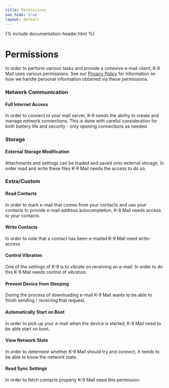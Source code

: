 ```yaml
---
title: Permissions 
nav_hide: true 
layout: default
---
```


{% include documentation-header.html %}


# Permissions

In order to perform various tasks and provide a cohesive e-mail client, K-9 Mail uses various permissions. See our [Privacy Policy](/privacy-policy.html) for information on how we handle personal information obtained via these permissions.


### Network Communication

#### Full Internet Access

In order to connect to your mail server, K-9 needs the ability to create and manage network connections. This is done with careful consideration for both battery life and security - only opening connections as needed.

### Storage

#### External Storage Modification

Attachments and settings can be loaded and saved onto external storage. In order read and write these files K-9 Mail needs the access to do so.

### Extra/Custom

#### Read Contacts

In order to mark e-mail that comes from your contacts and use your contacts to provide e-mail address autocompletion, K-9 Mail needs access to your contacts.

#### Write Contacts

In order to note that a contact has been e-mailed K-9 Mail need write-access.

#### Control Vibration

One of the settings of K-9 is to vibrate on receiving an e-mail. In order to do this K-9 Mail needs control of vibration.

#### Prevent Device from Sleeping

During the process of downloading e-mail K-9 Mail wants to be able to finish sending / receiving that request.

#### Automatically Start on Boot

In order to pick up your e-mail when the device is started, K-9 Mail need to be able start on boot.

#### View Network State

In order to determine whether K-9 Mail should try and connect, it needs to be able to know the network state.

#### Read Sync Settings

In order to fetch contacts properly K-9 Mail need this permission
